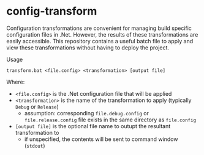 config-transform
================

Configuration transformations are convenient for managing build specific configuration files in .Net. However, the results of these transformations are easily accessible. This repository contains a useful batch file to apply and view these transformations without having to deploy the project.

Usage

```
transform.bat <file.config> <transformation> [output file]
```

Where:

* `<file.config>` is the .Net configuration file that will be applied
* `<transformation>` is the name of the transformation to apply (typically `Debug` or `Release`)
  * assumption: corresponding `file.debug.config` or `file.release.config` file exists in the same directory as `file.config`
* `[output file]` is the optional file name to outupt the resultant transformation to
  * if unspecified, the contents will be sent to command window (`stdout`)
